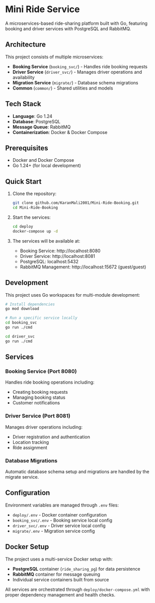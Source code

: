 # Mini Ride Service

A microservices-based ride-sharing platform built with Go, featuring booking and driver services with PostgreSQL and RabbitMQ.

## Architecture

This project consists of multiple microservices:

- **Booking Service** (`booking_svc/`) - Handles ride booking requests
- **Driver Service** (`driver_svc/`) - Manages driver operations and availability
- **Migration Service** (`migrate/`) - Database schema migrations
- **Common** (`common/`) - Shared utilities and models

## Tech Stack

- **Language**: Go 1.24
- **Database**: PostgreSQL
- **Message Queue**: RabbitMQ
- **Containerization**: Docker & Docker Compose

## Prerequisites

- Docker and Docker Compose
- Go 1.24+ (for local development)

## Quick Start

1. Clone the repository:

   ```bash
   git clone github.com/KaranMali2001/Mini-Ride-Booking.git
   cd Mini-Ride-Booking
   ```

2. Start the services:

   ```bash
   cd deploy
   docker-compose up -d
   ```

3. The services will be available at:
   - Booking Service: http://localhost:8080
   - Driver Service: http://localhost:8081
   - PostgreSQL: localhost:5432
   - RabbitMQ Management: http://localhost:15672 (guest/guest)

## Development

This project uses Go workspaces for multi-module development:

```bash
# Install dependencies
go mod download

# Run a specific service locally
cd booking_svc
go run ./cmd

cd driver_svc
go run ./cmd
```

## Services

### Booking Service (Port 8080)

Handles ride booking operations including:

- Creating booking requests
- Managing booking status
- Customer notifications

### Driver Service (Port 8081)

Manages driver operations including:

- Driver registration and authentication
- Location tracking
- Ride assignment

### Database Migrations

Automatic database schema setup and migrations are handled by the migrate service.

## Configuration

Environment variables are managed through `.env` files:

- `deploy/.env` - Docker container configuration
- `booking_svc/.env` - Booking service local config
- `driver_svc/.env` - Driver service local config
- `migrate/.env` - Migration service config

## Docker Setup

The project uses a multi-service Docker setup with:

- **PostgreSQL** container (`ride_sharing_pg`) for data persistence
- **RabbitMQ** container for message queuing
- Individual service containers built from source

All services are orchestrated through `deploy/docker-compose.yml` with proper dependency management and health checks.
